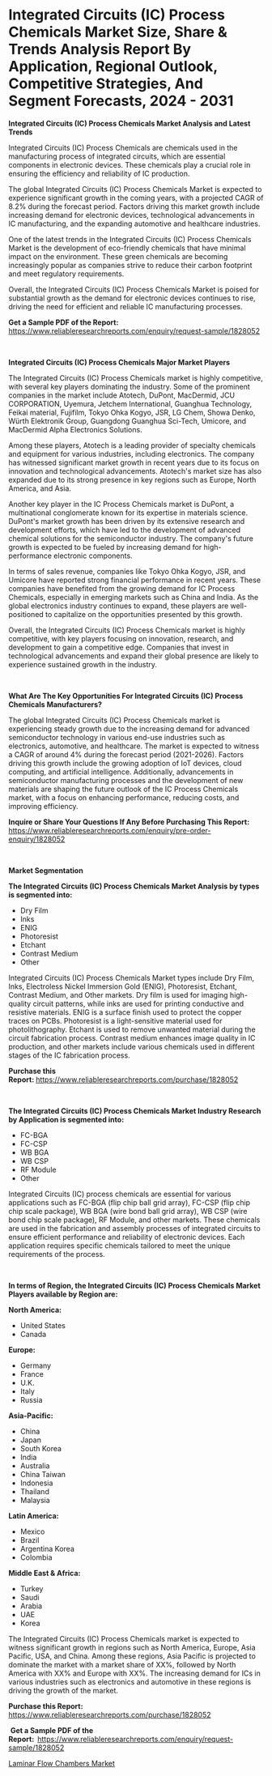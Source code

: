 <p><h1>Integrated Circuits (IC) Process Chemicals Market Size, Share & Trends Analysis Report By Application, Regional Outlook, Competitive Strategies, And Segment Forecasts, 2024 - 2031</h1></p><p><strong>Integrated Circuits (IC) Process Chemicals Market Analysis and Latest Trends</strong></p>
<p><p>Integrated Circuits (IC) Process Chemicals are chemicals used in the manufacturing process of integrated circuits, which are essential components in electronic devices. These chemicals play a crucial role in ensuring the efficiency and reliability of IC production.</p><p>The global Integrated Circuits (IC) Process Chemicals Market is expected to experience significant growth in the coming years, with a projected CAGR of 8.2% during the forecast period. Factors driving this market growth include increasing demand for electronic devices, technological advancements in IC manufacturing, and the expanding automotive and healthcare industries.</p><p>One of the latest trends in the Integrated Circuits (IC) Process Chemicals Market is the development of eco-friendly chemicals that have minimal impact on the environment. These green chemicals are becoming increasingly popular as companies strive to reduce their carbon footprint and meet regulatory requirements.</p><p>Overall, the Integrated Circuits (IC) Process Chemicals Market is poised for substantial growth as the demand for electronic devices continues to rise, driving the need for efficient and reliable IC manufacturing processes.</p></p>
<p><strong>Get a Sample PDF of the Report:&nbsp;</strong> <a href="https://www.reliableresearchreports.com/enquiry/request-sample/1828052">https://www.reliableresearchreports.com/enquiry/request-sample/1828052</a></p>
<p>&nbsp;</p>
<p><strong>Integrated Circuits (IC) Process Chemicals Major Market Players</strong></p>
<p><p>The Integrated Circuits (IC) Process Chemicals market is highly competitive, with several key players dominating the industry. Some of the prominent companies in the market include Atotech, DuPont, MacDermid, JCU CORPORATION, Uyemura, Jetchem International, Guanghua Technology, Feikai material, Fujifilm, Tokyo Ohka Kogyo, JSR, LG Chem, Showa Denko, Würth Elektronik Group, Guangdong Guanghua Sci-Tech, Umicore, and MacDermid Alpha Electronics Solutions.</p><p>Among these players, Atotech is a leading provider of specialty chemicals and equipment for various industries, including electronics. The company has witnessed significant market growth in recent years due to its focus on innovation and technological advancements. Atotech's market size has also expanded due to its strong presence in key regions such as Europe, North America, and Asia.</p><p>Another key player in the IC Process Chemicals market is DuPont, a multinational conglomerate known for its expertise in materials science. DuPont's market growth has been driven by its extensive research and development efforts, which have led to the development of advanced chemical solutions for the semiconductor industry. The company's future growth is expected to be fueled by increasing demand for high-performance electronic components.</p><p>In terms of sales revenue, companies like Tokyo Ohka Kogyo, JSR, and Umicore have reported strong financial performance in recent years. These companies have benefited from the growing demand for IC Process Chemicals, especially in emerging markets such as China and India. As the global electronics industry continues to expand, these players are well-positioned to capitalize on the opportunities presented by this growth.</p><p>Overall, the Integrated Circuits (IC) Process Chemicals market is highly competitive, with key players focusing on innovation, research, and development to gain a competitive edge. Companies that invest in technological advancements and expand their global presence are likely to experience sustained growth in the industry.</p></p>
<p>&nbsp;</p>
<p><strong>What Are The Key Opportunities For Integrated Circuits (IC) Process Chemicals Manufacturers?</strong></p>
<p><p>The global Integrated Circuits (IC) Process Chemicals market is experiencing steady growth due to the increasing demand for advanced semiconductor technology in various end-use industries such as electronics, automotive, and healthcare. The market is expected to witness a CAGR of around 4% during the forecast period (2021-2026). Factors driving this growth include the growing adoption of IoT devices, cloud computing, and artificial intelligence. Additionally, advancements in semiconductor manufacturing processes and the development of new materials are shaping the future outlook of the IC Process Chemicals market, with a focus on enhancing performance, reducing costs, and improving efficiency.</p></p>
<p><strong>Inquire or Share Your Questions If Any Before Purchasing This Report:</strong> <a href="https://www.reliableresearchreports.com/enquiry/pre-order-enquiry/1828052">https://www.reliableresearchreports.com/enquiry/pre-order-enquiry/1828052</a></p>
<p>&nbsp;</p>
<p><strong>Market Segmentation</strong></p>
<p><strong>The Integrated Circuits (IC) Process Chemicals Market Analysis by types is segmented into:</strong></p>
<p><ul><li>Dry Film</li><li>Inks</li><li>ENIG</li><li>Photoresist</li><li>Etchant</li><li>Contrast Medium</li><li>Other</li></ul></p>
<p><p>Integrated Circuits (IC) Process Chemicals Market types include Dry Film, Inks, Electroless Nickel Immersion Gold (ENIG), Photoresist, Etchant, Contrast Medium, and Other markets. Dry film is used for imaging high-quality circuit patterns, while inks are used for printing conductive and resistive materials. ENIG is a surface finish used to protect the copper traces on PCBs. Photoresist is a light-sensitive material used for photolithography. Etchant is used to remove unwanted material during the circuit fabrication process. Contrast medium enhances image quality in IC production, and other markets include various chemicals used in different stages of the IC fabrication process.</p></p>
<p><strong>Purchase this Report:&nbsp;</strong><a href="https://www.reliableresearchreports.com/purchase/1828052">https://www.reliableresearchreports.com/purchase/1828052</a></p>
<p>&nbsp;</p>
<p><strong>The Integrated Circuits (IC) Process Chemicals Market Industry Research by Application is segmented into:</strong></p>
<p><ul><li>FC-BGA</li><li>FC-CSP</li><li>WB BGA</li><li>WB CSP</li><li>RF Module</li><li>Other</li></ul></p>
<p><p>Integrated Circuits (IC) process chemicals are essential for various applications such as FC-BGA (flip chip ball grid array), FC-CSP (flip chip chip scale package), WB BGA (wire bond ball grid array), WB CSP (wire bond chip scale package), RF Module, and other markets. These chemicals are used in the fabrication and assembly processes of integrated circuits to ensure efficient performance and reliability of electronic devices. Each application requires specific chemicals tailored to meet the unique requirements of the process.</p></p>
<p>&nbsp;</p>
<p><strong>In terms of Region, the Integrated Circuits (IC) Process Chemicals Market Players available by Region are:</strong></p>
<p>
    <p> <strong> North America: </strong>
        <ul>
            <li>United States</li>
            <li>Canada</li>
        </ul>
        </p> 
    <p> <strong> Europe: </strong>
        <ul>
            <li>Germany</li>
            <li>France</li>
            <li>U.K.</li>
            <li>Italy</li>
            <li>Russia</li>
        </ul>
        </p> 
    <p> <strong> Asia-Pacific: </strong>
        <ul>
            <li>China</li>
            <li>Japan</li>
            <li>South Korea</li>
            <li>India</li>
            <li>Australia</li>
            <li>China Taiwan</li>
            <li>Indonesia</li>
            <li>Thailand</li>
            <li>Malaysia</li>
        </ul>
        </p> 
    <p> <strong> Latin America: </strong>
        <ul>
            <li>Mexico</li>
            <li>Brazil</li>
            <li>Argentina Korea</li>
            <li>Colombia</li>
        </ul>
        </p> 
    <p> <strong> Middle East & Africa: </strong>
        <ul>
            <li>Turkey</li>
            <li>Saudi</li>
            <li>Arabia</li>
            <li>UAE</li>
            <li>Korea</li>
        </ul>
    </p>
    </p>
<p><p>The Integrated Circuits (IC) Process Chemicals market is expected to witness significant growth in regions such as North America, Europe, Asia Pacific, USA, and China. Among these regions, Asia Pacific is projected to dominate the market with a market share of XX%, followed by North America with XX% and Europe with XX%. The increasing demand for ICs in various industries such as electronics and automotive in these regions is driving the growth of the market.</p></p>
<p><strong>Purchase this Report: </strong><a href="https://www.reliableresearchreports.com/purchase/1828052">https://www.reliableresearchreports.com/purchase/1828052</a></p>
<p>&nbsp;<strong>Get a Sample PDF of the Report:&nbsp;&nbsp;</strong><a href="https://www.reliableresearchreports.com/enquiry/request-sample/1828052">https://www.reliableresearchreports.com/enquiry/request-sample/1828052</a></p>
<p><strong></strong></p>
<p><p><a href="https://chivalrous-flock-a86.notion.site/Laminar-Flow-Chambers-Market-Provides-Detailed-Segmentation-of-this-Market-based-on-Type-Applicatio-ef997e4a478e40aab3383433383d7f68">Laminar Flow Chambers Market</a></p></p>
